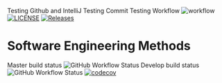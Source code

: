 Testing Github and IntelliJ
Testing Commit
Testing Workflow
![workflow](https://github.com/eau-dae-raie-A/sem/actions/workflows/main.yml/badge.svg)
[![LICENSE](https://img.shields.io/github/license/eau-dae-raie-A/sem.svg?style=flat-square)](https://github.com/eau-dae-raie-A/sem/blob/master/LICENSE)
[![Releases](https://img.shields.io/github/release/eau-dae-raie-A/sem/all.svg?style=flat-square)](https://github.com/eau-dae-raie-A/sem/releases)
# Software Engineering Methods
Master build status ![GitHub Workflow Status](https://img.shields.io/github/actions/workflow/status/eau-dae-raie-A/sem/main.yml?branch=master&style=flat-square)
Develop build status ![GitHub Workflow Status](https://img.shields.io/github/actions/workflow/status/eau-dae-raie-A/sem/main.yml?branch=develop&style=flat-square)
[![codecov](https://codecov.io/gh/eau-dae-raie-A/sem/graph/badge.svg?token=6759HTRLGT)](https://codecov.io/gh/eau-dae-raie-A/sem)
